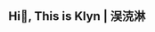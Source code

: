 ## Hi👋, This is Klyn | 洖㳳淋

<!--
**klynwuu/klynwuu** is a ✨ _special_ ✨ repository because its `README.md` (this file) appears on your GitHub profile.

Here are some ideas to get you started:

- 🔭 I’m currently working on ...
- 🌱 I’m currently learning ...
- 👯 I’m looking to collaborate on ...
- 🤔 I’m looking for help with ...
- 💬 Ask me about ...
- 📫 How to reach me:
[![X](https://img.shields.io/badge/@KlynWuu-000000?style=for-the-badge&logo=x&logoColor=white)](https://x.com/klynwuu)

- 😄 Pronouns: ...
- ⚡ Fun fact: ...
-->

